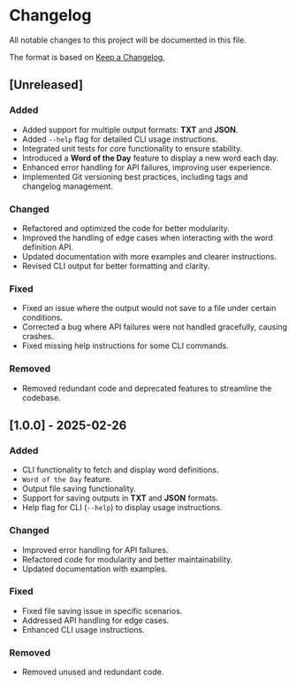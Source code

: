 # Changelog

All notable changes to this project will be documented in this file.

The format is based on [Keep a Changelog](https://keepachangelog.com/en/1.1.0/),  

## [Unreleased]

### Added
- Added support for multiple output formats: **TXT** and **JSON**.
- Added `--help` flag for detailed CLI usage instructions.
- Integrated unit tests for core functionality to ensure stability.
- Introduced a **Word of the Day** feature to display a new word each day.
- Enhanced error handling for API failures, improving user experience.
- Implemented Git versioning best practices, including tags and changelog management.

### Changed
- Refactored and optimized the code for better modularity.
- Improved the handling of edge cases when interacting with the word definition API.
- Updated documentation with more examples and clearer instructions.
- Revised CLI output for better formatting and clarity.

### Fixed
- Fixed an issue where the output would not save to a file under certain conditions.
- Corrected a bug where API failures were not handled gracefully, causing crashes.
- Fixed missing help instructions for some CLI commands.

### Removed
- Removed redundant code and deprecated features to streamline the codebase.

## [1.0.0] - 2025-02-26

### Added
- CLI functionality to fetch and display word definitions.
- `Word of the Day` feature.
- Output file saving functionality.
- Support for saving outputs in **TXT** and **JSON** formats.
- Help flag for CLI (`--help`) to display usage instructions.

### Changed
- Improved error handling for API failures.
- Refactored code for modularity and better maintainability.
- Updated documentation with examples.

### Fixed
- Fixed file saving issue in specific scenarios.
- Addressed API handling for edge cases.
- Enhanced CLI usage instructions.

### Removed
- Removed unused and redundant code.

